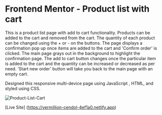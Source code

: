 # Frontend Mentor - Product list with cart

This is a product list page with add to cart functionality.
Products can be added to the cart and removed from the cart. 
The quantity of each product can be changed using the + or - on the buttons. 
The page displays a confirmation pop up once items are added to the cart and 'Confirm order' is clicked. 
The main page grays out in the background to highlight the confirmation page. 
The add to cart button changes once the particular item is added to the cart and the quantity can be increased or decreased as per need. 
'Start new order' button will take you back to the main page with an empty cart.

Designed this responsive multi-device page using JavaScript , HTML, and styled using CSS. 

![Product-List-Cart](https://github.com/user-attachments/assets/0829f91a-c2b1-4cf8-8a04-fe8d136721e5)

 [Live Site] (https://vermillion-cendol-4ef1a0.netlify.app)
